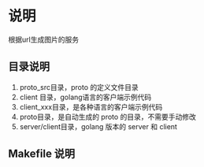 # 说明

根据url生成图片的服务

## 目录说明

1. proto_src目录，proto 的定义文件目录
2. client 目录，golang语言的客户端示例代码
2. client_xxx目录，是各种语言的客户端示例代码
3. proto目录，是自动生成的 proto 的目录，不需要手动修改
4. server/client目录，golang 版本的 server 和 client

## Makefile 说明
